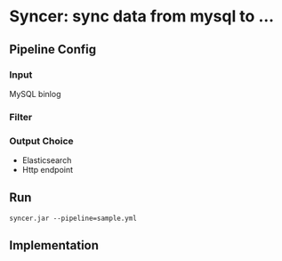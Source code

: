 # Syncer: sync data from mysql to ...

## Pipeline Config

### Input
MySQL binlog
### Filter

### Output Choice

 - Elasticsearch
 - Http endpoint
 
## Run
```
syncer.jar --pipeline=sample.yml
```

## Implementation

